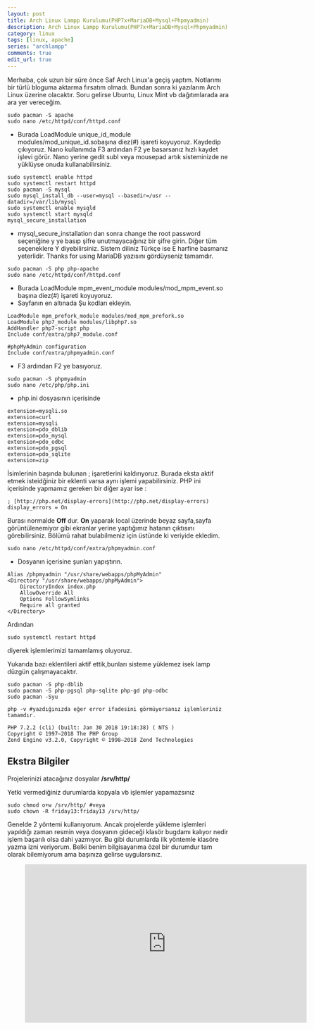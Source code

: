 ```yaml
---
layout: post
title: Arch Linux Lampp Kurulumu(PHP7x+MariaDB+Mysql+Phpmyadmin)
description: Arch Linux Lampp Kurulumu(PHP7x+MariaDB+Mysql+Phpmyadmin)
category: linux
tags: [linux, apache]
series: "archlampp"
comments: true
edit_url: true
---
```


Merhaba, çok uzun bir süre önce Saf Arch Linux'a geçiş yaptım. Notlarımı bir türlü bloguma aktarma fırsatım olmadı. Bundan sonra ki yazılarım Arch Linux üzerine olacaktır. Soru gelirse Ubuntu, Linux Mint vb dağıtımlarada ara ara yer vereceğim.
<!-- excerpt separator -->


```shell
sudo pacman -S apache
sudo nano /etc/httpd/conf/httpd.conf
```
-   Burada LoadModule unique_id_module modules/mod_unique_id.sobaşına diez(#) işareti koyuyoruz. Kaydedip çıkıyoruz. Nano kullanımda F3 ardından F2 ye basarsanız hızlı kaydet işlevi görür. Nano yerine gedit subl veya mousepad artık sisteminizde ne yüklüyse onuda kullanabilirsiniz.

```shell
sudo systemctl enable httpd
sudo systemctl restart httpd
sudo pacman -S mysql
sudo mysql_install_db --user=mysql --basedir=/usr --datadir=/var/lib/mysql
sudo systemctl enable mysqld
sudo systemctl start mysqld
mysql_secure_installation
```
-   mysql_secure_installation dan sonra change the root password seçeniğine y ye basıp şifre unutmayacağınız bir şifre girin. Diğer tüm seçeneklere Y diyebilirsiniz. Sistem diliniz Türkçe ise E harfine basmanız yeterlidir. Thanks for using MariaDB yazısını gördüyseniz tamamdır.

```shell
sudo pacman -S php php-apache
sudo nano /etc/httpd/conf/httpd.conf
```
-   Burada LoadModule mpm_event_module modules/mod_mpm_event.so başına diez(#) işareti koyuyoruz.
-   Sayfanın en altınada Şu kodları ekleyin.

```shell
LoadModule mpm_prefork_module modules/mod_mpm_prefork.so
LoadModule php7_module modules/libphp7.so
AddHandler php7-script php
Include conf/extra/php7_module.conf

#phpMyAdmin configuration
Include conf/extra/phpmyadmin.conf
```
-   F3 ardından F2 ye basıyoruz.
```shell
sudo pacman -S phpmyadmin
sudo nano /etc/php/php.ini
```

-   php.ini dosyasının içerisinde
```shell
extension=mysqli.so
extension=curl
extension=mysqli
extension=pdo_dblib
extension=pdo_mysql
extension=pdo_odbc
extension=pdo_pgsql
extension=pdo_sqlite
extension=zip
```
İsimlerinin başında bulunan ; işaretlerini kaldırıyoruz. Burada eksta aktif etmek isteidğiniz bir eklenti varsa aynı işlemi yapabilirsiniz. PHP ini içerisinde yapmamız gereken bir diğer ayar ise :
```shell
; [http://php.net/display-errors](http://php.net/display-errors)
display_errors = On
```
Burası normalde **Off** dur. **On** yaparak local üzerinde beyaz sayfa,sayfa görüntülenemiyor gibi ekranlar yerine yaptığımız hatanın çıktısını görebilirsiniz. Bölümü rahat bulabilmeniz için üstünde ki veriyide ekledim.
```shell
sudo nano /etc/httpd/conf/extra/phpmyadmin.conf
```
-   Dosyanın içerisine şunları yapıştırın.

```shell
Alias /phpmyadmin "/usr/share/webapps/phpMyAdmin"
<Directory "/usr/share/webapps/phpMyAdmin">
    DirectoryIndex index.php
    AllowOverride All
    Options FollowSymlinks
    Require all granted
</Directory>
```
Ardından

```shell
sudo systemctl restart httpd
```
 diyerek işlemlerimizi tamamlamış oluyoruz.

Yukarıda bazı eklentileri aktif ettik,bunları sisteme yüklemez isek lamp düzgün çalışmayacaktır.

```shell
sudo pacman -S php-dblib
sudo pacman -S php-pgsql php-sqlite php-gd php-odbc
sudo pacman -Syu
```
```shell
php -v #yazdığınızda eğer error ifadesini görmüyorsanız işlemleriniz tamamdır.
```
```shell
PHP 7.2.2 (cli) (built: Jan 30 2018 19:18:38) ( NTS )
Copyright © 1997–2018 The PHP Group
Zend Engine v3.2.0, Copyright © 1998–2018 Zend Technologies
```
## Ekstra Bilgiler

Projelerinizi atacağınız dosyalar **/srv/http/**

Yetki vermediğiniz durumlarda kopyala vb işlemler yapamazsınız

```shell
sudo chmod o+w /srv/http/ #veya
sudo chown -R friday13:friday13 /srv/http/
```
Genelde 2 yöntemi kullanıyorum. Ancak projelerde yükleme işlemleri yapıldığı zaman resmin veya dosyanın gideceği klasör bugdamı kalıyor nedir işlem başarılı olsa dahi yazmıyor. Bu gibi durumlarda ilk yöntemle klasöre yazma izni veriyorum. Belki benim bilgisayarıma özel bir durumdur tam olarak bilemiyorum ama başınıza gelirse uygularsınız.

<figure class="image is-16by9">
  <iframe class="has-ratio" width="640" height="360" src="https://www.youtube.com/embed/SElIrg0owl8?controls=0" frameborder="0" allowfullscreen></iframe>
</figure>

